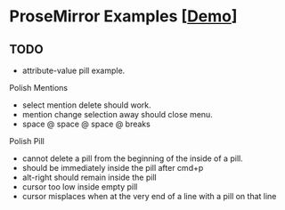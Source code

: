 # ProseMirror Examples [[Demo](https://ccorcos.github.io/prosemirror-examples)]

## TODO

- attribute-value pill example.

Polish Mentions
- select mention delete should work.
- mention change selection away should close menu.
- space @ space @ space @ breaks

Polish Pill
- cannot delete a pill from the beginning of the inside of a pill.
- should be immediately inside the pill after cmd+p
- alt-right should remain inside the pill
- cursor too low inside empty pill
- cursor misplaces when at the very end of a line with a pill on that line
